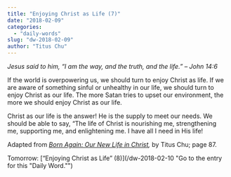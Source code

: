 ```yaml
---
title: "Enjoying Christ as Life (7)"
date: "2018-02-09"
categories: 
  - "daily-words"
slug: "dw-2018-02-09"
author: "Titus Chu"
---
```


_Jesus said to him, “I am the way, and the truth, and the life.”_ _– John 14:6_

If the world is overpowering us, we should turn to enjoy Christ as life. If we are aware of something sinful or unhealthy in our life, we should turn to enjoy Christ as our life. The more Satan tries to upset our environment, the more we should enjoy Christ as our life.

Christ as our life is the answer! He is the supply to meet our needs. We should be able to say, “The life of Christ is nourishing me, strengthening me, supporting me, and enlightening me. I have all I need in His life!

Adapted from _[Born Again: Our New Life in Christ](/book-born-again/ "Go to the listing for this book."),_ by Titus Chu; page 87.

Tomorrow: [“Enjoying Christ as Life” (8)](/dw-2018-02-10 "Go to the entry for this "Daily Word."")
